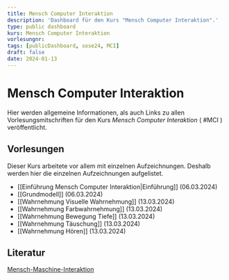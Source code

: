 ```yaml
---
title: Mensch Computer Interaktion
description: 'Dashboard für den Kurs "Mensch Computer Interaktion".'
type: public dashboard
kurs: Mensch Computer Interaktion
vorlesungnr: 
tags: [publicDashboard, sose24, MCI]
draft: false
date: 2024-01-13
---
```


# Mensch Computer Interaktion

Hier werden allgemeine Informationen, als auch Links zu allen Vorlesungsmitschriften für den Kurs *Mensch Computer Interaktion* ( #MCI ) veröffentlicht. 

## Vorlesungen

Dieser Kurs arbeitete vor allem mit einzelnen Aufzeichnungen. Deshalb werden hier die einzelnen Aufzeichnungen aufgelistet.

- [[Einführung Mensch Computer Interaktion|Einführung]] (06.03.2024)
- [[Grundmodell]] (06.03.2024)
- [[Wahrnehmung Visuelle Wahrnehmung]] (13.03.2024)
- [[Wahrnehmung Farbwahrnehmung]] (13.03.2024)
- [[Wahrnehmung Bewegung Tiefe]] (13.03.2024)
- [[Wahrnehmung Täuschung]] (13.03.2024)
- [[Wahrnehmung Hören]] (13.03.2024)

## Literatur

[Mensch-Maschine-Interaktion](https://www.degruyter.com/document/doi/10.1515/9783110753325/html)